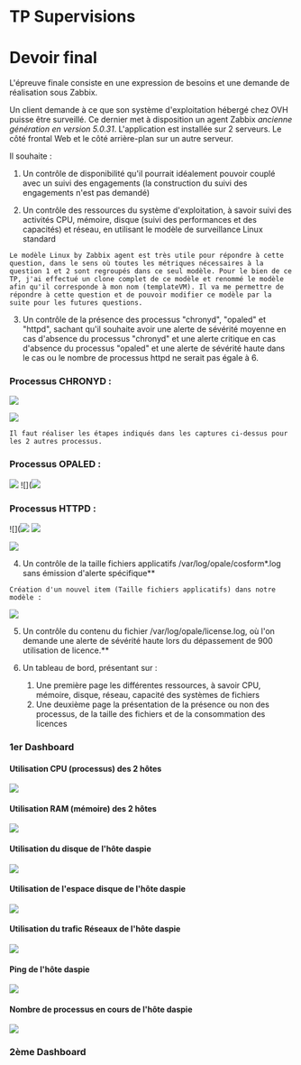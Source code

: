 # TP Supervisions

# Devoir final

L'épreuve finale consiste en une expression de besoins et une demande de réalisation sous Zabbix.

Un client demande à ce que son système d'exploitation hébergé chez OVH puisse être surveillé. Ce dernier met à disposition un agent Zabbix *ancienne génération en version 5.0.31*. L'application est installée sur 2 serveurs. Le côté frontal Web et le côté arrière-plan sur un autre serveur.

Il souhaite : 

1. Un contrôle de disponibilité qu'il pourrait idéalement pouvoir couplé avec un suivi des engagements (la construction du suivi des engagements n'est pas demandé)

2. Un contrôle des ressources du système d'exploitation, à savoir suivi des activités CPU, mémoire, disque (suivi des performances et des capacités) et réseau, en utilisant le modèle de surveillance Linux standard

`
Le modèle Linux by Zabbix agent est très utile pour répondre à cette question, dans le sens où toutes les métriques nécessaires à la question 1 et 2 sont regroupés dans ce seul modèle. Pour le bien de ce TP, j'ai effectué un clone complet de ce modèle et renommé le modèle afin qu'il corresponde à mon nom (templateVM). Il va me permettre de répondre à cette question et de pouvoir modifier ce modèle par la suite pour les futures questions.
`

3. Un contrôle de la présence des processus "chronyd", "opaled" et "httpd", sachant qu'il souhaite avoir une alerte de sévérité moyenne en cas d'absence du processus "chronyd" et une alerte critique en cas d'absence du processus "opaled" et une alerte de sévérité haute dans le cas ou le nombre de processus httpd ne serait pas égale à 6.

### Processus CHRONYD :

![](https://i.imgur.com/iTSzvp0.png)

![](https://i.imgur.com/vbZEtHn.png)

`
Il faut réaliser les étapes indiqués dans les captures ci-dessus pour les 2 autres processus.
`

### Processus OPALED :

![](https://i.imgur.com/06odeGP.png)
![](![](https://i.imgur.com/IDHA5A7.png)

### Processus HTTPD :

![](![](https://i.imgur.com/WGe0JEF.png)
![](https://i.imgur.com/WSfihEV.png)

![](https://i.imgur.com/bwRVlBf.png)

4. Un contrôle de la taille fichiers applicatifs /var/log/opale/cosform*.log sans émission d'alerte spécifique**

`
Création d'un nouvel item (Taille fichiers applicatifs) dans notre modèle :
`

![](https://i.imgur.com/Ub35ULm.png)

5. Un contrôle du contenu du fichier /var/log/opale/license.log, où l'on demande une alerte de sévérité haute lors du dépassement de 900 utilisation de licence.**


6. Un tableau de bord, présentant sur :
    1. Une première page les différentes ressources, à savoir CPU, mémoire, disque, réseau, capacité des systèmes de fichiers
    2. Une deuxième page la présentation de la présence ou non des processus, de la taille des fichiers et de la consommation des licences

### 1er Dashboard

#### Utilisation CPU (processus) des 2 hôtes
![](https://i.imgur.com/hfQS7pA.gif)

#### Utilisation RAM (mémoire) des 2 hôtes
![](https://i.imgur.com/w66cooh.gif)

#### Utilisation du disque de l'hôte daspie
![](https://i.imgur.com/vG0MmKZ.gif)

#### Utilisation de l'espace disque de l'hôte daspie
![](https://i.imgur.com/W6TKYYi.gif)

#### Utilisation du trafic Réseaux de l'hôte daspie
![](https://i.imgur.com/qwGqhx0.gif)

#### Ping de l'hôte daspie
![](https://i.imgur.com/tTp7iuC.gif)

#### Nombre de processus en cours de l'hôte daspie
![](https://i.imgur.com/wzvO0zz.gif)

### 2ème Dashboard

